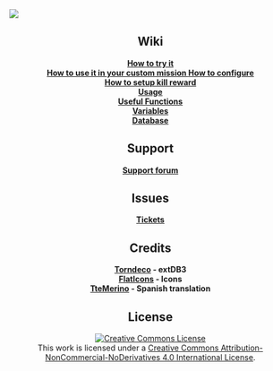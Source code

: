 <img align="center" src="https://www.dropbox.com/s/7c108klxo44ysac/Simple-Shops.png?raw=1">

<h2 align="center">Wiki</h2>
<p align="center">
  <b>
    <a href="https://github.com/Ppgtjmad/SimpleShops/wiki/How-to-try-it">How to try it</a><br/>
    <a href="https://github.com/Ppgtjmad/SimpleShops/wiki/How-to-use-it-in-your-custom-mission">How to use it in your custom mission</a<br/>
    <a href="https://github.com/Ppgtjmad/SimpleShops/wiki/How-to-configure">How to configure</a><br/>
    <a href="https://github.com/Ppgtjmad/SimpleShops/wiki/How-to-setup-kill-rewards">How to setup kill reward</a><br/>
    <a href="https://github.com/Ppgtjmad/SimpleShops/wiki/Usage">Usage</a><br/>
    <a href="https://github.com/Ppgtjmad/SimpleShops/wiki/Useful-Functions">Useful Functions</a><br/>
    <a href="https://github.com/Ppgtjmad/SimpleShops/wiki/Variables">Variables</a><br/>
    <a href="https://github.com/Ppgtjmad/SimpleShops/wiki/Database">Database</a>
  </b>
</p>

<h2 align="center">Support</h2>
<p align="center">
  <b>
    <a href="http://forums.sunrise-production.com/index.php?/forum/58-scripting/">Support forum</a>
  </b>
</p>

<h2 align="center">Issues</h2>
<p align="center">
  <b>
    <a href="https://github.com/Ppgtjmad/SimpleShops/issues">Tickets</a>
  </b>
</p>

<h2 align="center">Credits</h2>
<p align="center">
  <b>
    <a href="https://bitbucket.org/torndeco/extdb3/wiki/Home" target="_blank">Torndeco</a> - extDB3<br/>
    <a href="http://flaticons.net/" target="_blank">FlatIcons</a> - Icons<br/>
    <a href="https://github.com/TteMerino" target="_blank">TteMerino</a> - Spanish translation
  </b>
</p>

<h2 align="center">License</h2>
<p align="center">
  <a rel="license" href="http://creativecommons.org/licenses/by-nc-nd/4.0/"><img alt="Creative Commons License" style="border-width:0" src="https://i.creativecommons.org/l/by-nc-nd/4.0/88x31.png"/></a><br/>This work is licensed under a <a rel="license" href="http://creativecommons.org/licenses/by-nc-nd/4.0/">Creative Commons Attribution-NonCommercial-NoDerivatives 4.0 International License</a>.
</p>
